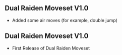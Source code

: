 ## Dual Raiden Moveset V1.0
- Added some air moves (for example, double jump)
## Dual Raiden Moveset V1.0
- First Release of Dual Raiden Moveset

